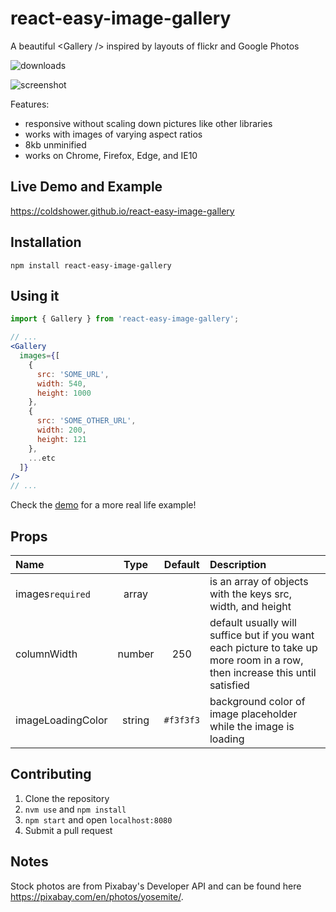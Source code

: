 # react-easy-image-gallery
A beautiful &lt;Gallery /> inspired by layouts of flickr and Google Photos

![downloads](https://img.shields.io/npm/dm/react-easy-image-gallery.svg)

![screenshot](https://i.imgur.com/b2R9NwS.jpg)

Features:

- responsive without scaling down pictures like other libraries
- works with images of varying aspect ratios
- 8kb unminified
- works on Chrome, Firefox, Edge, and IE10

## Live Demo and Example

https://coldshower.github.io/react-easy-image-gallery

## Installation

`npm install react-easy-image-gallery` 

## Using it

```jsx
import { Gallery } from 'react-easy-image-gallery';

// ...
<Gallery 
  images={[
    { 
      src: 'SOME_URL',
      width: 540,
      height: 1000
    },
    {
      src: 'SOME_OTHER_URL',
      width: 200,
      height: 121
    },
    ...etc
  ]}
/>
// ...
```

Check the [demo](https://coldshower.github.io/react-easy-image-gallery) for a more real life example!

## Props

| Name             | Type          | Default  | Description |
|:------------------|:-------------:|:--------:|:----------- |
| images`required` | array         |          |is an array of objects with the keys src, width, and height |
| columnWidth      | number        |   250    |default usually will suffice but if you want each picture to take up more room in a row, then increase this until satisfied |
| imageLoadingColor  | string      |`#f3f3f3` | background color of image placeholder while the image is loading |

## Contributing

1. Clone the repository
2. `nvm use` and `npm install`
3. `npm start` and open `localhost:8080`
4. Submit a pull request

## Notes

Stock photos are from Pixabay's Developer API and can be found here https://pixabay.com/en/photos/yosemite/.
